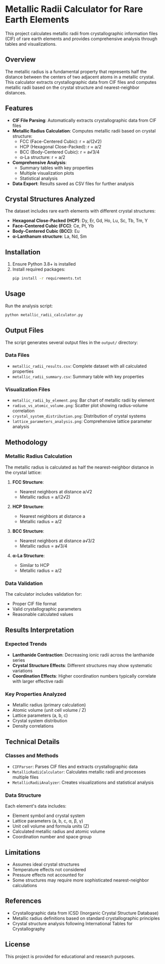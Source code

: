 # Metallic Radii Calculator for Rare Earth Elements

This project calculates metallic radii from crystallographic information files (CIF) of rare earth elements and provides comprehensive analysis through tables and visualizations.

## Overview

The metallic radius is a fundamental property that represents half the distance between the centers of two adjacent atoms in a metallic crystal. This calculator extracts crystallographic data from CIF files and computes metallic radii based on the crystal structure and nearest-neighbor distances.

## Features

- **CIF File Parsing**: Automatically extracts crystallographic data from CIF files
- **Metallic Radius Calculation**: Computes metallic radii based on crystal structure:
  - FCC (Face-Centered Cubic): r = a/(2√2)
  - HCP (Hexagonal Close-Packed): r = a/2
  - BCC (Body-Centered Cubic): r = a√3/4
  - α-La structure: r = a/2
- **Comprehensive Analysis**: 
  - Summary tables with key properties
  - Multiple visualization plots
  - Statistical analysis
- **Data Export**: Results saved as CSV files for further analysis

## Crystal Structures Analyzed

The dataset includes rare earth elements with different crystal structures:

- **Hexagonal Close-Packed (HCP)**: Dy, Er, Gd, Ho, Lu, Sc, Tb, Tm, Y
- **Face-Centered Cubic (FCC)**: Ce, Pt, Yb
- **Body-Centered Cubic (BCC)**: Eu
- **α-Lanthanum structure**: La, Nd, Sm

## Installation

1. Ensure Python 3.8+ is installed
2. Install required packages:
   ```bash
   pip install -r requirements.txt
   ```

## Usage

Run the analysis script:
```bash
python metallic_radii_calculator.py
```

## Output Files

The script generates several output files in the `output/` directory:

### Data Files
- `metallic_radii_results.csv`: Complete dataset with all calculated properties
- `metallic_radii_summary.csv`: Summary table with key properties

### Visualization Files
- `metallic_radii_by_element.png`: Bar chart of metallic radii by element
- `radius_vs_atomic_volume.png`: Scatter plot showing radius-volume correlation
- `crystal_system_distribution.png`: Distribution of crystal systems
- `lattice_parameters_analysis.png`: Comprehensive lattice parameter analysis

## Methodology

### Metallic Radius Calculation

The metallic radius is calculated as half the nearest-neighbor distance in the crystal lattice:

1. **FCC Structure**: 
   - Nearest neighbors at distance a/√2
   - Metallic radius = a/(2√2)

2. **HCP Structure**: 
   - Nearest neighbors at distance a
   - Metallic radius = a/2

3. **BCC Structure**: 
   - Nearest neighbors at distance a√3/2
   - Metallic radius = a√3/4

4. **α-La Structure**: 
   - Similar to HCP
   - Metallic radius = a/2

### Data Validation

The calculator includes validation for:
- Proper CIF file format
- Valid crystallographic parameters
- Reasonable calculated values

## Results Interpretation

### Expected Trends
- **Lanthanide Contraction**: Decreasing ionic radii across the lanthanide series
- **Crystal Structure Effects**: Different structures may show systematic variations
- **Coordination Effects**: Higher coordination numbers typically correlate with larger effective radii

### Key Properties Analyzed
- Metallic radius (primary calculation)
- Atomic volume (unit cell volume / Z)
- Lattice parameters (a, b, c)
- Crystal system distribution
- Density correlations

## Technical Details

### Classes and Methods

- `CIFParser`: Parses CIF files and extracts crystallographic data
- `MetallicRadiiCalculator`: Calculates metallic radii and processes multiple files
- `MetallicRadiiAnalyzer`: Creates visualizations and statistical analysis

### Data Structure

Each element's data includes:
- Element symbol and crystal system
- Lattice parameters (a, b, c, α, β, γ)
- Unit cell volume and formula units (Z)
- Calculated metallic radius and atomic volume
- Coordination number and space group

## Limitations

- Assumes ideal crystal structures
- Temperature effects not considered
- Pressure effects not accounted for
- Some structures may require more sophisticated nearest-neighbor calculations

## References

- Crystallographic data from ICSD (Inorganic Crystal Structure Database)
- Metallic radius definitions based on standard crystallographic principles
- Crystal structure analysis following International Tables for Crystallography

## License

This project is provided for educational and research purposes.